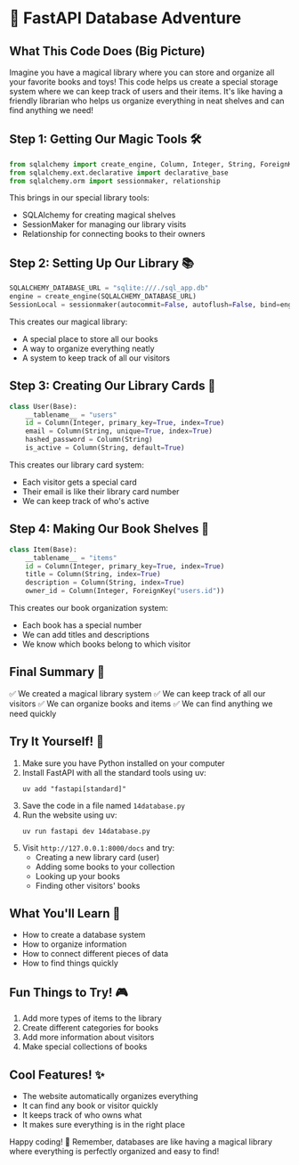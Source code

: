 # 🌟 FastAPI Database Adventure

## What This Code Does (Big Picture)
Imagine you have a magical library where you can store and organize all your favorite books and toys! This code helps us create a special storage system where we can keep track of users and their items. It's like having a friendly librarian who helps us organize everything in neat shelves and can find anything we need! 

## Step 1: Getting Our Magic Tools 🛠️
```python
from sqlalchemy import create_engine, Column, Integer, String, ForeignKey
from sqlalchemy.ext.declarative import declarative_base
from sqlalchemy.orm import sessionmaker, relationship
```
This brings in our special library tools:
- SQLAlchemy for creating magical shelves
- SessionMaker for managing our library visits
- Relationship for connecting books to their owners

## Step 2: Setting Up Our Library 📚
```python
SQLALCHEMY_DATABASE_URL = "sqlite:///./sql_app.db"
engine = create_engine(SQLALCHEMY_DATABASE_URL)
SessionLocal = sessionmaker(autocommit=False, autoflush=False, bind=engine)
```
This creates our magical library:
- A special place to store all our books
- A way to organize everything neatly
- A system to keep track of all our visitors

## Step 3: Creating Our Library Cards 👤
```python
class User(Base):
    __tablename__ = "users"
    id = Column(Integer, primary_key=True, index=True)
    email = Column(String, unique=True, index=True)
    hashed_password = Column(String)
    is_active = Column(String, default=True)
```
This creates our library card system:
- Each visitor gets a special card
- Their email is like their library card number
- We can keep track of who's active

## Step 4: Making Our Book Shelves 📖
```python
class Item(Base):
    __tablename__ = "items"
    id = Column(Integer, primary_key=True, index=True)
    title = Column(String, index=True)
    description = Column(String, index=True)
    owner_id = Column(Integer, ForeignKey("users.id"))
```
This creates our book organization system:
- Each book has a special number
- We can add titles and descriptions
- We know which books belong to which visitor

## Final Summary 📌
✅ We created a magical library system
✅ We can keep track of all our visitors
✅ We can organize books and items
✅ We can find anything we need quickly

## Try It Yourself! 🚀
1. Make sure you have Python installed on your computer
2. Install FastAPI with all the standard tools using uv:
   ```
   uv add "fastapi[standard]"
   ```
3. Save the code in a file named `14database.py`
4. Run the website using uv:
   ```
   uv run fastapi dev 14database.py
   ```
5. Visit `http://127.0.0.1:8000/docs` and try:
   - Creating a new library card (user)
   - Adding some books to your collection
   - Looking up your books
   - Finding other visitors' books

## What You'll Learn 🧠
- How to create a database system
- How to organize information
- How to connect different pieces of data
- How to find things quickly

## Fun Things to Try! 🎮
1. Add more types of items to the library
2. Create different categories for books
3. Add more information about visitors
4. Make special collections of books

## Cool Features! ✨
- The website automatically organizes everything
- It can find any book or visitor quickly
- It keeps track of who owns what
- It makes sure everything is in the right place

Happy coding! 🎉 Remember, databases are like having a magical library where everything is perfectly organized and easy to find! 